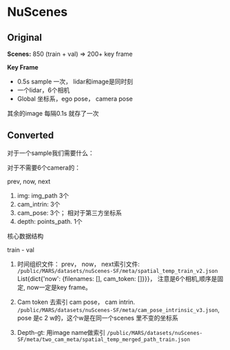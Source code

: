 # NuScenes



## Original

**Scenes:**  850 (train + val) => 200+ key frame



**Key Frame** 

* 0.5s sample 一次， lidar和image是同时刻
* 一个lidar，6个相机 
* Global 坐标系，ego pose， camera pose



其余的image 每隔0.1s 就存了一次



## Converted

对于一个sample我们需要什么：

对于不需要6个camera的：

prev, now, next

1. img: img_path 3个
2. cam_intrin: 3个
3. cam_pose:  3个； 相对于第三方坐标系
4. depth:  points_path.  1个



核心数据结构

train - val

1. 时间组织文件： prev， now， next索引文件: `/public/MARS/datasets/nuScenes-SF/meta/spatial_temp_train_v2.json`
   List{dict{'now': {filenames: [], cam_token: []}}}， 注意是6个相机,顺序是固定, now一定是key frame。 

2. Cam token 去索引 cam pose， cam intrin.  `/public/MARS/datasets/nuScenes-SF/meta/cam_pose_intrinsic_v3.json`, pose 是c 2 w的，这个w是在同一个scenes 里不变的坐标系

3. Depth-gt:  用image name做索引 `/public/MARS/datasets/nuScenes-SF/meta/two_cam_meta/spatial_temp_merged_path_train.json`

   